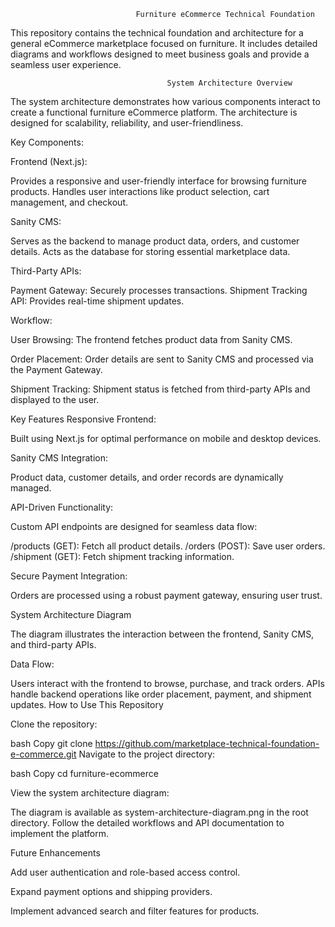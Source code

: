                                 Furniture eCommerce Technical Foundation

This repository contains the technical foundation and architecture for a general eCommerce marketplace focused on furniture. It includes detailed diagrams and workflows designed to meet business goals and provide a seamless user experience.

                                       System Architecture Overview

The system architecture demonstrates how various components interact to create a functional furniture eCommerce platform. The architecture is designed for scalability, reliability, and user-friendliness.

Key Components:

Frontend (Next.js):

Provides a responsive and user-friendly interface for browsing furniture products.
Handles user interactions like product selection, cart management, and checkout.

Sanity CMS:

Serves as the backend to manage product data, orders, and customer details.
Acts as the database for storing essential marketplace data.

Third-Party APIs:

Payment Gateway: Securely processes transactions.
Shipment Tracking API: Provides real-time shipment updates.

Workflow:

User Browsing:
The frontend fetches product data from Sanity CMS.

Order Placement:
Order details are sent to Sanity CMS and processed via the Payment Gateway.

Shipment Tracking:
Shipment status is fetched from third-party APIs and displayed to the user.

Key Features
Responsive Frontend:

Built using Next.js for optimal performance on mobile and desktop devices.

Sanity CMS Integration:

Product data, customer details, and order records are dynamically managed.

API-Driven Functionality:

Custom API endpoints are designed for seamless data flow:

/products (GET): Fetch all product details.
/orders (POST): Save user orders.
/shipment (GET): Fetch shipment tracking information.

Secure Payment Integration:

Orders are processed using a robust payment gateway, ensuring user trust.

System Architecture Diagram

The diagram illustrates the interaction between the frontend, Sanity CMS, and third-party APIs.

Data Flow:

Users interact with the frontend to browse, purchase, and track orders.
APIs handle backend operations like order placement, payment, and shipment updates.
How to Use This Repository

Clone the repository:

bash
Copy
git clone https://github.com/marketplace-technical-foundation-e-commerce.git
Navigate to the project directory:

bash
Copy
cd furniture-ecommerce

View the system architecture diagram:

The diagram is available as system-architecture-diagram.png in the root directory.
Follow the detailed workflows and API documentation to implement the platform.

Future Enhancements

Add user authentication and role-based access control.

Expand payment options and shipping providers.

Implement advanced search and filter features for products.
